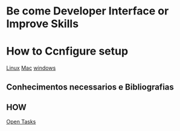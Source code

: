 
# Be come Developer Interface or Improve Skills 

# How to Ccnfigure setup

[Linux](./setup/linux.md)
[Mac](./setup/macbook.md)
[windows](./setup/windows.md)

## Conhecimentos necessarios e Bibliografias 



## HOW

[Open Tasks](https://github.com/oitowork/HOW/labels/developer-interface) 